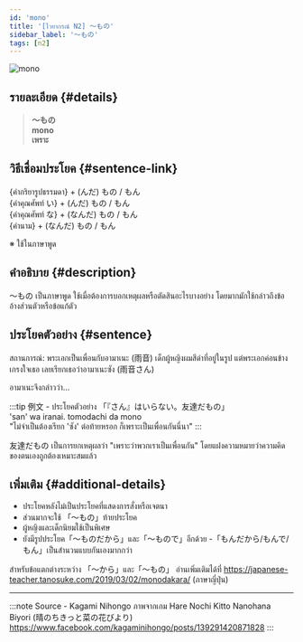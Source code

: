 ```yaml
---
id: 'mono'
title: '[ไวยากรณ์ N2] 〜もの'
sidebar_label: '〜もの'
tags: [n2]
---
```


![mono](https://res.cloudinary.com/kagamiweb/image/upload/v1631627506/nihongo/grammar/n2/mono.png)

## รายละเอียด {#details}

> **〜もの**  
> **mono**  
> **เพราะ**

## วิธีเชื่อมประโยค {#sentence-link}

{คำกริยารูปธรรมดา} + (んだ) もの / もん  
{คำคุณศัพท์ い} + (んだ) もの / もん  
{คำคุณศัพท์ な} + (なんだ) もの / もん  
{คำนาม} + (なんだ) もの / もん

※ ใช้ในภาษาพูด

## คำอธิบาย {#description}

〜もの เป็นภาษาพูด ใช้เมื่อต้องการบอกเหตุผลหรือตัดสินอะไรบางอย่าง โดยมากมักใช้กล่าวถึงข้ออ้างส่วนตัวหรือข้อแก้ตัว

## ประโยคตัวอย่าง {#sentence}

สถานการณ์: พระเอกเป็นเพื่อนกับอามาเนะ (雨音) เด็กผู้หญิงผมสีดำที่อยู่ในรูป แต่พระเอกค่อนข้างเกรงใจเธอ เลยเรียกเธอว่าอามาเนะซัง (雨音さん)

อามาเนะจึงกล่าวว่า...

:::tip 例文 - ประโยคตัวอย่าง
「『さん』はいらない。友達だもの」  
'san' wa iranai. tomodachi da mono  
"ไม่จำเป็นต้องเรียก 'ซัง' ต่อท้ายหรอก ก็เพราะเป็นเพื่อนกันนี่นา"
:::

友達だもの เป็นการยกเหตุผลว่า "เพราะว่าพวกเราเป็นเพื่อนกัน" โดยแฝงความหมายว่าความคิดของตนเองถูกต้องเหมาะสมแล้ว

## เพิ่มเติม {#additional-details}

- ประโยคหลังไม่เป็นประโยคที่แสดงการสั่งหรือเจตนา
- ส่วนมากจะใช้ 「〜もの」ท้ายประโยค
- ผู้หญิงและเด็กนิยมใช้เป็นพิเศษ
- ยังมีรูปประโยค「〜ものだから」และ「〜もので」อีกด้วย
-「もんだから/もんで/もん」เป็นสำนวนแบบกันเองมากกว่า

สำหรับข้อแตกต่างระหว่าง 「～から」และ「～もの」 อ่านเพิ่มเติมได้ที่
https://japanese-teacher.tanosuke.com/2019/03/02/monodakara/ (ภาษาญี่ปุ่น)

---
:::note Source - Kagami Nihongo
ภาพจากเกม Hare Nochi Kitto Nanohana Biyori (晴のちきっと菜の花びより)  
https://www.facebook.com/kagaminihongo/posts/139291420871828
:::